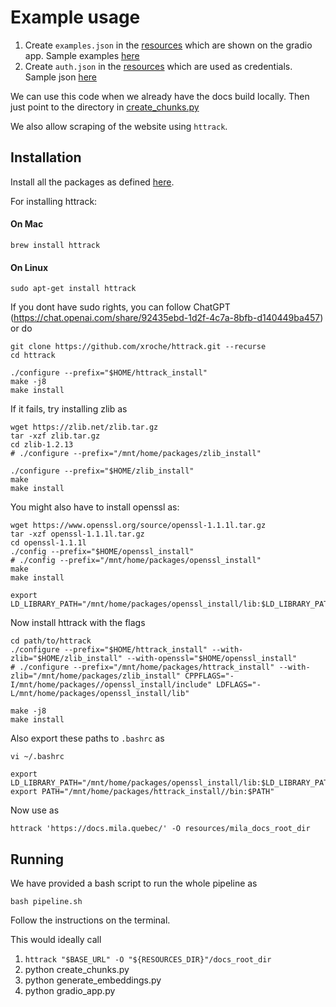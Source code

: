# Example usage

1. Create `examples.json` in the [resources](./resources/) which are shown on the gradio app. Sample examples [here](./resources/examples.sample.json)
2. Create `auth.json` in the [resources](./resources/) which are used as credentials. Sample json [here](./resources/auth.sample.json)

We can use this code when we already have the docs build locally. Then just point to the directory in [create_chunks.py](./create_chunks.py)

We also allow scraping of the website using `httrack`.

## Installation

Install all the packages as defined [here](../../README.md). 

For installing httrack: 

#### On Mac
```
brew install httrack
```

#### On Linux

```
sudo apt-get install httrack
```

If you dont have sudo rights, you can follow ChatGPT (https://chat.openai.com/share/92435ebd-1d2f-4c7a-8bfb-d140449ba457) or do

```
git clone https://github.com/xroche/httrack.git --recurse
cd httrack

./configure --prefix="$HOME/httrack_install"
make -j8
make install
```

If it fails, try installing zlib as 
```
wget https://zlib.net/zlib.tar.gz
tar -xzf zlib.tar.gz
cd zlib-1.2.13
# ./configure --prefix="/mnt/home/packages/zlib_install"

./configure --prefix="$HOME/zlib_install"
make
make install
```

You might also have to install openssl as: 
```
wget https://www.openssl.org/source/openssl-1.1.1l.tar.gz
tar -xzf openssl-1.1.1l.tar.gz
cd openssl-1.1.1l
./config --prefix="$HOME/openssl_install"
# ./config --prefix="/mnt/home/packages/openssl_install"
make
make install

export LD_LIBRARY_PATH="/mnt/home/packages/openssl_install/lib:$LD_LIBRARY_PATH"
```

Now install httrack with the flags
```
cd path/to/httrack
./configure --prefix="$HOME/httrack_install" --with-zlib="$HOME/zlib_install" --with-openssl="$HOME/openssl_install"
# ./configure --prefix="/mnt/home/packages/httrack_install" --with-zlib="/mnt/home/packages/zlib_install" CPPFLAGS="-I/mnt/home/packages//openssl_install/include" LDFLAGS="-L/mnt/home/packages/openssl_install/lib"

make -j8
make install
```

Also export these paths to `.bashrc` as 
```
vi ~/.bashrc

export LD_LIBRARY_PATH="/mnt/home/packages/openssl_install/lib:$LD_LIBRARY_PATH"
export PATH="/mnt/home/packages/httrack_install//bin:$PATH"
```

Now use as

```
httrack 'https://docs.mila.quebec/' -O resources/mila_docs_root_dir
```


## Running

We have provided a bash script to run the whole pipeline as

```
bash pipeline.sh
```
Follow the instructions on the terminal. 

This would ideally call

1. `httrack "$BASE_URL" -O "${RESOURCES_DIR}"/docs_root_dir`
2. python create_chunks.py
3. python generate_embeddings.py
4. python gradio_app.py
